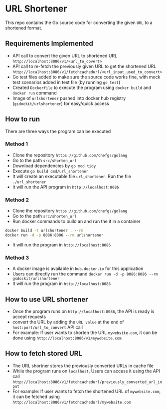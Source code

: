 # URL Shortener

This repo contains the Go source code for converting the given `URL` to a shortened format.

## Requirements Implemented

- API call to convert the given URL to shortened URL `http://localhost:8086/v1/<url_to_covert>`
- API call to re-fetch the previously given URL to get the shortened URL `http://localhost:8086/v1/fetchcachedurl/<url_input_used_to_convert>`
- Go test files added to make sure the source code works fine, with mock test scenarios added in test file (by running `go test`)
- Created `Dockerfile` to execute the program using `docker build` and `docker run` command
- Image of `urlshortener` pushed into docker hub registry (`gsdockit/urlshortener`) for easy/quick access

## How to run

There are three ways the program can be executed

### Method 1

- Clone the repository `https://github.com/chefgs/golang`
- Go to the path `src/shorten_url`
- Download dependencies by `go mod tidy`
- Execute `go build cmd/url_shortener`
- It will create an executable file `url_shortener`. Run the file `./url_shortener`
- It will run the API program in `http://localhost:8086`

### Method 2

- Clone the repository `https://github.com/chefgs/golang`
- Go to the path `src/shorten_url`
- Run docker commands to build an and run the it in a container

```cmd
docker build -t urlshortener . --rm
docker run -d -p 8086:8086 --rm urlshortener
```

- It will run the program in `http://localhost:8086`

### Method 3

- A docker image is available in `hub.docker.io` for this application
- Users can directly run the command `docker run -d -p 8086:8086 --rm gsdockit/urlshortener`
- It will run the program in `http://localhost:8086`

## How to use URL shortener

- Once the program runs on `http://localhost:8086`, the API is ready is accept requests
- convert the URL by adding the `URL value` at the end of `host:port/url_to_convert` API call
- For example: If user wants to shorten the URL `mywebsite.com`, it can be done using `http://localhost:8086/v1/mywebsite.com`

## How to fetch stored URL

- The URL shortner stores the previously converted URLs in cache file
- While the program runs on `localhost`, Users can access it using the API call `http://localhost:8086/v1/fetchcachedurl/previously_converted_url_input`
- For example: If user wants to fetch the shortened URL of `mywebsite.com`, it can be fetched using `http://localhost:8086/v1/fetchcachedurl/mywebsite.com`
